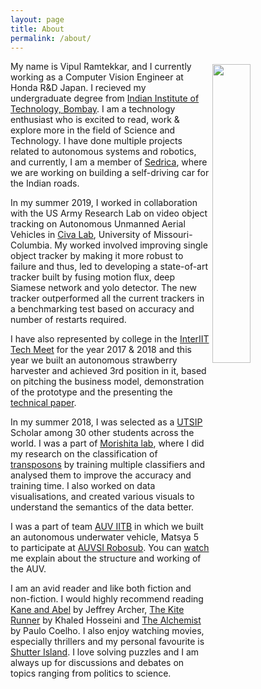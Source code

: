 ```yaml
---
layout: page
title: About
permalink: /about/
---
```


<img style="float: right; width: 35%; padding: 5px;" src="https://vipulramtekkar.github.io/assets/vipul_main2.jpg">

My name is Vipul Ramtekkar, and I currently working as a Computer Vision Engineer at Honda R&D Japan. I recieved my undergraduate degree from [Indian Institute of Technology, Bombay](http://www.iitb.ac.in/). I am a technology enthusiast who is excited to read, work & explore more in the field of Science and Technology. I have done multiple projects related to autonomous systems and robotics, and currently, I am a member of [Sedrica](https://vipulramtekkar.github.io/projects/), where we are working on building a self-driving car for the Indian roads.

In my summer 2019, I worked in collaboration with the US Army Research Lab on video object tracking on Autonomous Unmanned Aerial Vehicles in [Civa Lab](http://cell.missouri.edu/), University of Missouri-Columbia. My worked involved improving single object tracker by making it more robust to failure and thus, led to developing a state-of-art tracker built by fusing motion flux, deep Siamese network and yolo detector. The new tracker outperformed all the current trackers in a benchmarking test based on accuracy and number of restarts required. 

I have also represented by college in the [InterIIT Tech Meet](http://inter-iit.tech/) for the year 2017 & 2018 and this year we built an autonomous strawberry harvester and achieved 3rd position in it, based on pitching the business model, demonstration of the prototype and the presenting the [technical paper]({{site.url}}/assets/report.pdf).

In my summer 2018, I was selected as a [UTSIP](https://www.ilo.k.u-tokyo.ac.jp/summer_en) Scholar among 30 other students across the world. I was a part of [Morishita lab](https://www.morishita-lab.com/), where I did my research on the classification of [transposons](https://en.wikipedia.org/wiki/Transposable_element) by training multiple classifiers and analysed them to improve the accuracy and training time. I also worked on data visualisations, and created various visuals to understand the semantics of the data better. 

I was a part of team [AUV IITB](http://www.auv-iitb.org/) in which we built an autonomous underwater vehicle, Matsya 5 to participate at [AUVSI Robosub](https://www.robonation.org/competition/robosub). You can [watch](https://www.youtube.com/watch?v=njcUPe0PbCE&t=242) me explain about the structure and working of the AUV. 

I am an avid reader and like both fiction and non-fiction. I would highly recommend reading [Kane and Abel](https://www.goodreads.com/book/show/78983.Kane_and_Abel) by Jeffrey Archer, [The Kite Runner](https://www.goodreads.com/book/show/77203.The_Kite_Runner) by Khaled Hosseini and [The Alchemist](https://www.goodreads.com/book/show/865.The_Alchemist) by Paulo Coelho. I also enjoy watching movies, especially thrillers and my personal favourite is [Shutter Island](https://www.imdb.com/title/tt1130884/). I love solving puzzles and I am always up for discussions and debates on topics ranging from politics to science.
